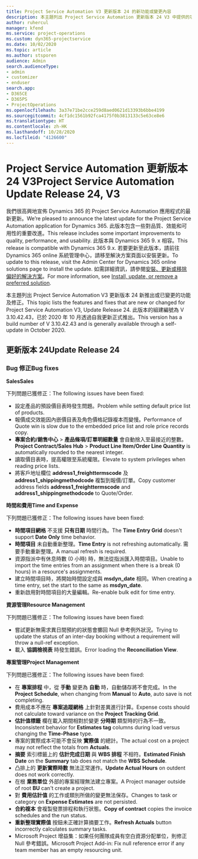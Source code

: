 ```yaml
---
title: Project Service Automation V3 更新版本 24 的新功能或變更內容
description: 本主題列出 Project Service Automation 更新版本 24 V3 中提供的功能和修正。
author: ruhercul
manager: kfend
ms.service: project-operations
ms.custom: dyn365-projectservice
ms.date: 10/02/2020
ms.topic: article
ms.author: stsporen
audience: Admin
search.audienceType:
- admin
- customizer
- enduser
search.app:
- D365CE
- D365PS
- ProjectOperations
ms.openlocfilehash: 3a37e71be2cce259d8aed0621d13393b6bbe4199
ms.sourcegitcommit: 4cf1dc1561b92fca4175f0b3813133c5e63ce8e6
ms.translationtype: HT
ms.contentlocale: zh-HK
ms.lasthandoff: 10/28/2020
ms.locfileid: "4126600"
---
```

# <a name="project-service-automation-update-release-24-v3"></a><span data-ttu-id="0853d-103">Project Service Automation 更新版本 24 V3</span><span class="sxs-lookup"><span data-stu-id="0853d-103">Project Service Automation Update Release 24, V3</span></span>

<span data-ttu-id="0853d-104">我們很高興地宣佈 Dynamics 365 的 Project Service Automation 應用程式的最新更新。</span><span class="sxs-lookup"><span data-stu-id="0853d-104">We’re pleased to announce the latest update for the Project Service Automation application for Dynamics 365.</span></span> <span data-ttu-id="0853d-105">此版本包含一些對品質、效能和可用性的重要改進。</span><span class="sxs-lookup"><span data-stu-id="0853d-105">This release includes some important improvements to quality, performance, and usability.</span></span> <span data-ttu-id="0853d-106">此版本與 Dynamics 365 9. x 相容。</span><span class="sxs-lookup"><span data-stu-id="0853d-106">This release is compatible with Dynamics 365 9.x.</span></span> <span data-ttu-id="0853d-107">若要更新至此版本，請前往 Dynamics 365 online 系統管理中心，請移至解決方案頁面以安裝更新。</span><span class="sxs-lookup"><span data-stu-id="0853d-107">To update to this release, visit the Admin Center for Dynamics 365 online solutions page to install the update.</span></span> <span data-ttu-id="0853d-108">如需詳細資訊，請參閱[安裝、更新或移除偏好的解決方案](https://docs.microsoft.com/power-platform/admin/install-remove-preferred-solution)。</span><span class="sxs-lookup"><span data-stu-id="0853d-108">For more information, see [Install, update, or remove a preferred solution](https://docs.microsoft.com/power-platform/admin/install-remove-preferred-solution).</span></span>

<span data-ttu-id="0853d-109">本主題列出 Project Service Automation V3 更新版本 24 新推出或已變更的功能及修正。</span><span class="sxs-lookup"><span data-stu-id="0853d-109">This topic lists the features and fixes that are new or changed for Project Service Automation V3, Update Release 24.</span></span> <span data-ttu-id="0853d-110">此版本的組建編號為 V 3.10.42.43，已於 2020 年 10 月透過自我更新正式推出。</span><span class="sxs-lookup"><span data-stu-id="0853d-110">This version has a build number of V 3.10.42.43 and is generally available through a self-update in October 2020.</span></span>

## <a name="update-release-24"></a><span data-ttu-id="0853d-111">更新版本 24</span><span class="sxs-lookup"><span data-stu-id="0853d-111">Update Release 24</span></span>

### <a name="bug-fixes"></a><span data-ttu-id="0853d-112">Bug 修正</span><span class="sxs-lookup"><span data-stu-id="0853d-112">Bug fixes</span></span>

<span data-ttu-id="0853d-113">**Sales**</span><span class="sxs-lookup"><span data-stu-id="0853d-113">**Sales**</span></span>

<span data-ttu-id="0853d-114">下列問題已獲修正：</span><span class="sxs-lookup"><span data-stu-id="0853d-114">The following issues have been fixed:</span></span>

- <span data-ttu-id="0853d-115">設定產品的預設價目表時發生問題。</span><span class="sxs-lookup"><span data-stu-id="0853d-115">Problem while setting default price list of products.</span></span>
- <span data-ttu-id="0853d-116">報價成交效能因內嵌價目表及角色價格記錄複本而變慢。</span><span class="sxs-lookup"><span data-stu-id="0853d-116">Performance of Quote win is slow due to the embedded price list and role price records copy.</span></span>
- <span data-ttu-id="0853d-117">**專案合約/銷售中心** > **產品條項/訂單明細數量** 會自動捨入至最接近的整數。</span><span class="sxs-lookup"><span data-stu-id="0853d-117">**Project Contract/Sales Hub** > **Product Line Item/Order Line Quantity** is automatically rounded to the nearest integer.</span></span>
- <span data-ttu-id="0853d-118">讀取價目表時，提高權限至系統權限。</span><span class="sxs-lookup"><span data-stu-id="0853d-118">Elevate to system privileges when reading price lists.</span></span>
- <span data-ttu-id="0853d-119">將客戶地址欄位 **address1_freighttermscode** 及 **address1_shippingmethodcode** 複製到報價/訂單。</span><span class="sxs-lookup"><span data-stu-id="0853d-119">Copy customer address fields **address1_freighttermscode** and **address1_shippingmethodcode** to Quote/Order.</span></span> 


<span data-ttu-id="0853d-120">**時間和費用**</span><span class="sxs-lookup"><span data-stu-id="0853d-120">**Time and Expense**</span></span>

<span data-ttu-id="0853d-121">下列問題已獲修正：</span><span class="sxs-lookup"><span data-stu-id="0853d-121">The following issues have been fixed:</span></span>

- <span data-ttu-id="0853d-122">**時間項目網格** 不支援 **只有日期** 時間行為。</span><span class="sxs-lookup"><span data-stu-id="0853d-122">The **Time Entry Grid** doesn't support **Date Only** time behavior.</span></span>
- <span data-ttu-id="0853d-123">**時間項目** 未自動重新整理。</span><span class="sxs-lookup"><span data-stu-id="0853d-123">**Time Entry** is not refreshing automatically.</span></span> <span data-ttu-id="0853d-124">需要手動重新整理。</span><span class="sxs-lookup"><span data-stu-id="0853d-124">A manual refresh is required.</span></span>
- <span data-ttu-id="0853d-125">資源指派中有休息時數 (0 小時) 時，無法從指派匯入時間項目。</span><span class="sxs-lookup"><span data-stu-id="0853d-125">Unable to import the time entries from an assignment when there is a break (0 hours) in a resource's assignments.</span></span>
- <span data-ttu-id="0853d-126">建立時間項目時，將開始時間設定成與 **msdyn_date** 相同。</span><span class="sxs-lookup"><span data-stu-id="0853d-126">When creating a time entry, set the start to the same as **msdyn_date**.</span></span>
- <span data-ttu-id="0853d-127">重新啟用對時間項目的大量編輯。</span><span class="sxs-lookup"><span data-stu-id="0853d-127">Re-enable bulk edit for time entry.</span></span>

<span data-ttu-id="0853d-128">**資源管理**</span><span class="sxs-lookup"><span data-stu-id="0853d-128">**Resource Management**</span></span>

<span data-ttu-id="0853d-129">下列問題已獲修正：</span><span class="sxs-lookup"><span data-stu-id="0853d-129">The following issues have been fixed:</span></span>

- <span data-ttu-id="0853d-130">嘗試更新無需求異日間預約的狀態會擲回 Null 參考例外狀況。</span><span class="sxs-lookup"><span data-stu-id="0853d-130">Trying to update the status of an inter-day booking without a requirement will throw a null-ref exception.</span></span>
- <span data-ttu-id="0853d-131">載入 **協調檢視表** 時發生錯誤。</span><span class="sxs-lookup"><span data-stu-id="0853d-131">Error loading the **Reconciliation View**.</span></span>


<span data-ttu-id="0853d-132">**專案管理**</span><span class="sxs-lookup"><span data-stu-id="0853d-132">**Project Management**</span></span>

<span data-ttu-id="0853d-133">下列問題已獲修正：</span><span class="sxs-lookup"><span data-stu-id="0853d-133">The following issues have been fixed:</span></span>

- <span data-ttu-id="0853d-134">在 **專案排程** 中，從 **手動** 變更為 **自動** 時，自動儲存將不會完成。</span><span class="sxs-lookup"><span data-stu-id="0853d-134">In the **Project Schedule**, when changing from **Manual** to **Auto**, auto save is not completing.</span></span>
- <span data-ttu-id="0853d-135">費用成本不應在 **專案追蹤網格** 上針對差異進行計算。</span><span class="sxs-lookup"><span data-stu-id="0853d-135">Expense costs should not calculate toward variance on the **Project Tracking Grid**.</span></span>
- <span data-ttu-id="0853d-136">**估計值標籤** 欄在載入期間相對於變更 **分時期** 類型時的行為不一致。</span><span class="sxs-lookup"><span data-stu-id="0853d-136">Inconsistent behavior for **Estimates tag** columns during load versus changing the **Time-Phase** type.</span></span>
- <span data-ttu-id="0853d-137">專案的實際成本可能不會反映 **實際值** 的總計。</span><span class="sxs-lookup"><span data-stu-id="0853d-137">The actual cost on a project may not reflect the totals from **Actuals**.</span></span>
- <span data-ttu-id="0853d-138">**摘要** 索引標籤上的 **估計完成日期** 與 **WBS 排程** 不相符。</span><span class="sxs-lookup"><span data-stu-id="0853d-138">**Estimated Finish Date** on the **Summary** tab does not match the **WBS Schedule**.</span></span>
- <span data-ttu-id="0853d-139">凸排上的 **更新實際時數** 無法正常運作。</span><span class="sxs-lookup"><span data-stu-id="0853d-139">**Update Actual Hours** on outdent does not work correctly.</span></span>
- <span data-ttu-id="0853d-140">在根 **業務單位** 外部的專案經理無法建立專案。</span><span class="sxs-lookup"><span data-stu-id="0853d-140">A Project manager outside of root **BU** can't create a project.</span></span>
- <span data-ttu-id="0853d-141">對 **費用估計值** 的工作或類別所做的變更無法保存。</span><span class="sxs-lookup"><span data-stu-id="0853d-141">Changes to task or category on **Expense Estimates** are not persisted.</span></span>
- <span data-ttu-id="0853d-142">**合約複本** 會複製發票排程和執行狀態。</span><span class="sxs-lookup"><span data-stu-id="0853d-142">**Copy of contract** copies the invoice schedules and the run status.</span></span>
- <span data-ttu-id="0853d-143">**重新整理實際值** 按鈕未正確計算摘要工作。</span><span class="sxs-lookup"><span data-stu-id="0853d-143">**Refresh Actuals** button incorrectly calculates summary tasks.</span></span>
- <span data-ttu-id="0853d-144">Microsoft Project 增益集：如果任何團隊成員有空白資源分配單位，則修正 Null 參考錯誤。</span><span class="sxs-lookup"><span data-stu-id="0853d-144">Microsoft Project Add-in: Fix null reference error if any team member has an empty resourcing unit.</span></span>


